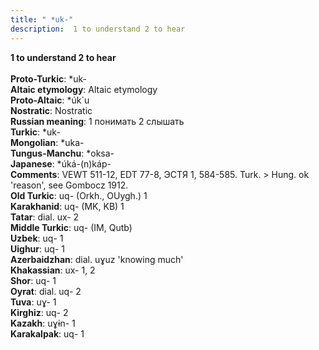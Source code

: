 ```yaml
---
title: " *uk-"
description:  1 to understand 2 to hear
---
```

<strong> 1 to understand 2 to hear</strong><br><br>
<strong>Proto-Turkic</strong>:  *uk-<br>
<strong>Altaic etymology</strong>:  Altaic etymology<br>
<strong> Proto-Altaic</strong>:  *úk`u<br>
<strong>Nostratic</strong>:  Nostratic<br>
<strong>Russian meaning</strong>:  1 понимать 2 слышать<br>
<strong>Turkic</strong>:  *uk-<br>
<strong>Mongolian</strong>:  *uka-<br>
<strong>Tungus-Manchu</strong>:  *oksa-<br>
<strong>Japanese</strong>:  *úká-(n)káp-<br>
<strong>Comments</strong>:  VEWT 511-12, EDT 77-8, ЭСТЯ 1, 584-585. Turk. > Hung. ok 'reason', see Gombocz 1912.<br>
<strong>Old Turkic</strong>:  uq- (Orkh., OUygh.) 1<br>
<strong>Karakhanid</strong>:  uq- (MK, KB) 1<br>
<strong>Tatar</strong>:  dial. ux- 2<br>
<strong>Middle Turkic</strong>:  uq- (IM, Qutb)<br>
<strong>Uzbek</strong>:  uq- 1<br>
<strong>Uighur</strong>:  uq- 1<br>
<strong>Azerbaidzhan</strong>:  dial. uɣuz 'knowing much'<br>
<strong>Khakassian</strong>:  ux- 1, 2<br>
<strong>Shor</strong>:  uq- 1<br>
<strong>Oyrat</strong>:  dial. uq- 2<br>
<strong>Tuva</strong>:  uɣ- 1<br>
<strong>Kirghiz</strong>:  uq- 2<br>
<strong>Kazakh</strong>:  uɣɨn- 1<br>
<strong>Karakalpak</strong>:  uq- 1<br>


